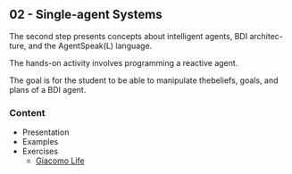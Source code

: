 ## 02 - Single-agent Systems

The second step presents concepts about intelligent agents, BDI architec-ture, and the AgentSpeak(L) language. 

The hands-on activity involves programming a reactive agent.  

The goal is for the student to be able to manipulate thebeliefs, goals, and plans of a BDI agent.

### Content
+ Presentation
+ Examples
+ Exercises
    + [Giacomo Life](exercises/GiacomoLife/)